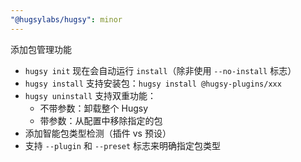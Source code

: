 ```yaml
---
"@hugsylabs/hugsy": minor
---
```


添加包管理功能

- `hugsy init` 现在会自动运行 `install`（除非使用 `--no-install` 标志）
- `hugsy install` 支持安装包：`hugsy install @hugsy-plugins/xxx` 
- `hugsy uninstall` 支持双重功能：
  - 不带参数：卸载整个 Hugsy
  - 带参数：从配置中移除指定的包
- 添加智能包类型检测（插件 vs 预设）
- 支持 `--plugin` 和 `--preset` 标志来明确指定包类型